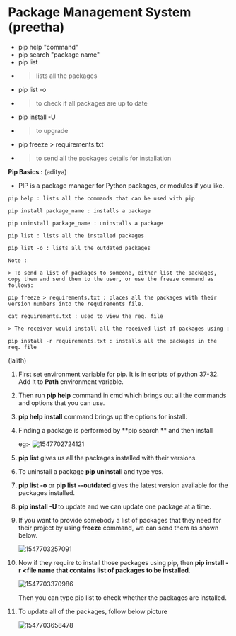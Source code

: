 

# Package Management System   (preetha)

- pip help "command"
- pip search "package name"
- pip list 
- > lists all the packages
- pip list -o
- > to check if all packages are up to date
- pip install -U
- > to upgrade
- pip freeze > requirements.txt
- > to send all the packages details for installation

**Pip Basics :** (aditya)

* PIP is a package manager for Python packages, or modules if you like.

```pyth
pip help : lists all the commands that can be used with pip

pip install package_name : installs a package

pip uninstall package_name : uninstalls a package

pip list : lists all the installed packages

pip list -o : lists all the outdated packages

Note :

> To send a list of packages to someone, either list the packages, copy them and send them to the user, or use the freeze command as follows:

pip freeze > requirements.txt : places all the packages with their version numbers into the requirements file.

cat requirements.txt : used to view the req. file

> The receiver would install all the received list of packages using :

pip install -r requirements.txt : installs all the packages in the req. file

```
(lalith)
1. First set environment variable for pip. It is in scripts of python 37-32. Add it to **Path** environment variable.<!--If it is already set then ignore this step-->

2. Then run **pip help** command in cmd which brings out all the commands and options that you can use.

3. **pip help install** command brings up the options for install.

4. Finding a package is performed by **pip search <package name> ** and then install

   eg:- ![1547702724121](https://github.com/adityakuppa26/Python-Notes/blob/lalith_notes/images/1547702724121.png)

5. **pip list** gives us all the packages installed with their versions.

6. To uninstall a package **pip uninstall <package name>** and type yes.

7. **pip list -o** or **pip list --outdated** gives the latest version available for the packages installed.

8. **pip install -U <package name>** to update and we can update one package at a time.

9. If you want to provide somebody a list of packages that they need for their project by using **freeze** command, we can send them as shown below.

   ![1547703257091](https://github.com/adityakuppa26/Python-Notes/blob/lalith_notes/images/1547703257091.png)

10. Now if they require to install those packages using pip, then **pip install -r <file name that contains list of packages to be installed**.

    ![1547703370986](https://github.com/adityakuppa26/Python-Notes/blob/lalith_notes/images/1547703370986.png)

    Then you can type pip list to check whether the packages are installed.

11. To update all of the packages, follow below picture

    ![1547703658478](https://github.com/adityakuppa26/Python-Notes/blob/lalith_notes/images/1547703658478.png)


